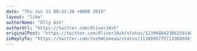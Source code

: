```yaml
---
date: "Thu Jun 13 08:33:38 +0000 2019"
layout: "like"
authorName: "Olly Ash"
authorUrl: "https://twitter.com/OliverJAsh"
originalPost: "https://twitter.com/OliverJAsh/status/1139088423862591489"
inReplyTo: "https://twitter.com/JoshWComeau/status/1138895775713366016"
---
```

